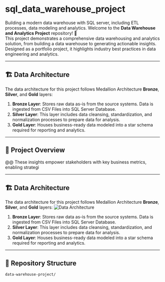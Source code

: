 # sql_data_warehouse_project
Building a modern data warehouse with SQL server, including ETL processes, data modeling and analytics.
Welcome to the **Data Warehouse and Analytics Project** repository! 🚀  
 This project demonstrates a comprehensive data warehousing and analytics solution, from building a data warehouse to generating actionable insights. Designed as a portfolio project, it highlights industry best practices in data engineering and analytics.
 
 ---
 ## 🏗️ Data Architecture
 
 The data architecture for this project follows Medallion Architecture **Bronze**, **Silver**, and **Gold** layers:

 
 1. **Bronze Layer**: Stores raw data as-is from the source systems. Data is ingested from CSV Files into SQL Server Database.
 2. **Silver Layer**: This layer includes data cleansing, standardization, and normalization processes to prepare data for analysis.
 3. **Gold Layer**: Houses business-ready data modeled into a star schema required for reporting and analytics.
 
 ---
 ## 📖 Project Overview
 
  @@ These insights empower stakeholders with key business metrics, enabling strategi
 
 ---
 ## 🏗️ Data Architecture
 
 The data architecture for this project follows Medallion Architecture **Bronze**, **Silver**, and **Gold** layers:
 ![Data Architecture](docs/data_architecture.png)
 
 1. **Bronze Layer**: Stores raw data as-is from the source systems. Data is ingested from CSV Files into SQL Server Database.
 2. **Silver Layer**: This layer includes data cleansing, standardization, and normalization processes to prepare data for analysis.
 3. **Gold Layer**: Houses business-ready data modeled into a star schema required for reporting and analytics.
 
 ---
 
 
 ## 📂 Repository Structure
 ```
 data-warehouse-project/
